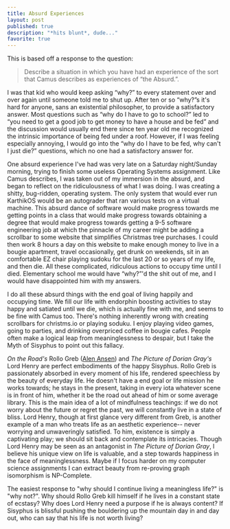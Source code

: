 ```yaml
---
title: Absurd Experiences
layout: post
published: true
description: "*hits blunt*, dude..."
favorite: true
---
```


This is based off a response to the question:

> Describe a situation in which you have had an experience of the sort that Camus describes as experiences of “the Absurd.”.

I was that kid who would keep asking “why?” to every statement over and over again until someone told me to shut up.  After ten or so “why?”s it's hard for anyone, sans an existential philosopher, to provide a satisfactory answer.  Most questions such as “why do I have to go to school?” led to “you need to get a good job to get money to have a house and be fed” and the discussion would usually end there since ten year old me recognized the intrinsic importance of being fed under a roof. However, if I was feeling especially annoying, I would go into the “why do I have to be fed, why can't I just die?” questions, which no one had a satisfactory answer for.  

One absurd experience I've had was very late on a Saturday night/Sunday morning, trying to finish some useless Operating Systems assignment.  Like Camus describes, I was taken out of my immersion in the absurd, and began to reflect on the ridiculousness of what I was doing.  I was creating a shitty, bug-ridden, operating system.  The only system that would ever run KarthikOS would be an autograder that ran various tests on a virtual machine.  This absurd dance of software would make progress towards me getting points in a class that would make progress towards obtaining a degree that would make progress towards getting a 9-5 software engineering job at which the pinnacle of my career might be adding a scrollbar to some website that simplifies  Christmas tree purchases.  I could then work 8 hours a day on this website to make enough money to live in a bougie apartment, travel occasionally, get drunk on weekends, sit in an comfortable EZ chair playing sudoku for the last 20 or so years of my life, and then die.  All these complicated, ridiculous actions to occupy time until I died.  Elementary school me would have “why?”'d the shit out of me, and I would have disappointed him with my answers.  

I do all these absurd things with the end goal of living happily and occupying time.  We fill our life with endorphin boosting activities to stay happy and satiated until we die, which is actually fine with me, and seems to be fine with Camus too.  There's nothing inherently wrong with creating scrollbars for christms.io or playing soduku.  I enjoy playing video games, going to parties, and drinking overpriced coffee in bougie cafes.  People often make a logical leap from meaninglessness to despair, but I take the Myth of Sisyphus to point out this fallacy.

*On the Road's* Rollo Greb ([Alen Ansen](https://www.wikiwand.com/en/Alan_Ansen)) and *The Picture of Dorian Gray's* Lord Henry are perfect embodiments of the happy Sisyphus.  Rollo Greb is passionately absorbed in every moment of his life, rendered speechless by the beauty of everyday life.  He doesn't have a end goal or life mission he works towards; he stays in the present, taking in every iota whatever scene is in front of him, whether it be the road out ahead of him or some average library.  This is the main idea of a lot of mindfulness teachings: if we do not worry about the future or regret the past, we will constantly live in a state of bliss.  Lord Henry, though at first glance very different from Greb, is another example of a man who treats life as an aesthetic experience-- never worrying and unwaveringly satisfied. To him, existence is simply a captivating play; we should sit back and contemplate its intricacies.  Though Lord Henry may be seen as an antagonist in *The Picture of Dorian Gray*, I believe his unique view on life is valuable, and a step towards happiness in the face of meaninglessness.  Maybe if I focus harder on my computer science assignments I can extract beauty from re-proving graph isomorphism is NP-Complete.

The easiest response to "why should I continue living a meaningless life?" is "why not?".  Why should Rollo Greb kill himself if he lives in a constant state of ecstasy?  Why does Lord Henry need a purpose if he is always content?  If Sisyphus is blissful pushing the bouldering up the mountain day in and day out, who can say that his life is not worth living? 
